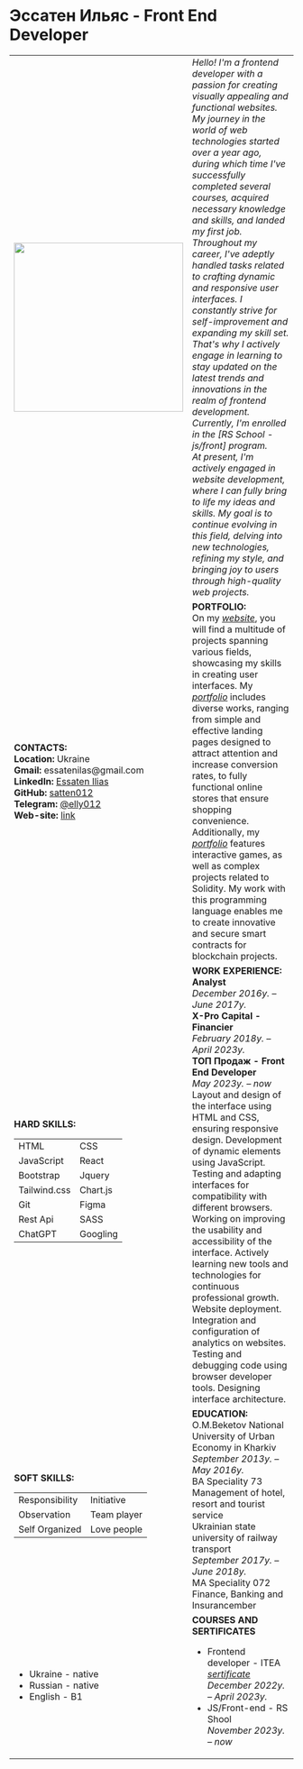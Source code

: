 # Эссатен Ильяс - Front End Developer
<table>
    <tr>
        <td style="width:300px">  <a href="https://imgur.com/OsS09Bo">
            <img src="https://i.imgur.com/hPCEfSg.png" width="300px"  />
            </a>
        </td>
        <td > 
            <i> Hello! I'm a frontend developer with a passion for creating visually appealing and functional websites. My journey in the world of web technologies started over a year ago, during which time I've successfully completed several courses, acquired necessary knowledge and skills, and landed my first job. <br>
            Throughout my career, I've adeptly handled tasks related to crafting dynamic and responsive user interfaces. I constantly strive for self-improvement and expanding my skill set. That's why I actively engage in learning to stay updated on the latest trends and innovations in the realm of frontend development. Currently, I'm enrolled in the [RS School - js/front] program.<br>
            At present, I'm actively engaged in website development, where I can fully bring to life my ideas and skills. My goal is to continue evolving in this field, delving into new technologies, refining my style, and bringing joy to users through high-quality web projects. </i>
        </td>
    </tr>
    <tr>
        <td>
            <strong>CONTACTS:</strong> <br>
            <strong> Location: </strong> Ukraine<br>
            <strong> Gmail: </strong> essatenilas@gmail.com <br>
            <strong> Linkedln: </strong> <a href="" target = _blank >Essaten Ilias</a> <br>
            <strong> GitHub: </strong> <a href="https://github.com/satten012" target = _blank >satten012</a> <br>
            <strong> Telegram: </strong> <a href="https://t.me/Elly012" target = _blank >@elly012</a> <br>
            <strong> Web-site: </strong> <a href="http://mymainwebsite.lovestoblog.com/?i=2" target = _blank >link</a> <br>
        </td>
        <td>  
            <strong> PORTFOLIO: </strong><br>
            On my <i><a href="http://mymainwebsite.lovestoblog.com/?i=1" target="_blank">website</a></i>, you
            will find a multitude of projects spanning various fields,
            showcasing my
            skills in creating user interfaces. My <i><a href="http://mymainwebsite.lovestoblog.com/?i=1"
            target="_blank">portfolio</a></i> includes diverse works, ranging from simple and
            effective landing pages designed to attract attention and increase conversion rates, to fully
            functional online stores that ensure shopping convenience. Additionally, my <i> <a
            href="http://mymainwebsite.lovestoblog.com/?i=1" target="_blank">portfolio</a></i>
            features
            interactive games, as well as complex projects related to Solidity. My work with this
            programming language enables me to create innovative and secure smart contracts for blockchain
            projects.
        </td>
    </tr>
    <tr>
        <td>
            <strong>HARD SKILLS:</strong> <br>
            <table>
                <tr>
                    <td>HTML</td><td>CSS</td>
                </tr>
                <tr>
                    <td>JavaScript</td><td>React</td>
                </tr>
                <tr>
                    <td>Bootstrap</td><td>Jquery</td>
                </tr>
                <tr>
                    <td>Tailwind.css</td><td>	Chart.js</td>
                </tr>
                <tr>
                    <td>Git</td><td>Figma</td>
                </tr>
                <tr>
                    <td>Rest Api</td><td>SASS</td>
                </tr>
                <tr>
                    <td>ChatGPT</td><td>Googling</td>
                </tr>
            </table>
        </td>
        <td>
            <strong>WORK EXPERIENCE:</strong>
            <strong>Analyst</strong> <br>
            <i>December 2016y. – June 2017y.</i><br>
            <strong>X-Pro Capital - Financier </strong><br>
            <i>February 2018y. – April 2023у.</i><br>
            <strong>ТОП Продаж - Front End Developer </strong><br>
            <i>May 2023y. – now</i><br>
            Layout and design of the interface using HTML and CSS, ensuring responsive design.
            Development of dynamic elements using JavaScript.
            Testing and adapting interfaces for compatibility with different browsers.
            Working on improving the usability and accessibility of the interface.
            Actively learning new tools and technologies for continuous professional growth.
            Website deployment.
            Integration and configuration of analytics on websites.
            Testing and debugging code using browser developer tools.
            Designing interface architecture.
        </td>
    </tr>
    <tr>
        <td>
            <strong>SOFT SKILLS:</strong> <br>
            <table>
                <tr>
                    <td>Responsibility</td><td>Initiative</td>
                </tr>
                <tr>
                    <td>Observation</td><td>Team player</td>
                </tr>
                <tr>
                    <td>Self Organized	</td><td>Love people</td>
                </tr>
            </table>
        </td>
        <td>
            <strong>EDUCATION:</strong><br>
            O.M.Beketov National University of Urban Economy in Kharkiv<br>
            <i>September 2013y. – May 2016y.</i><br>
            BA Speciality 73 Management of hotel, resort and tourist service<br>
            Ukrainian state university of railway transport<br>
            <i>September 2017y. – June 2018y.</i><br>
            MA Speciality 072 Finance, Banking and Insurancember<br>
        </td>
    </tr>
    <tr>
        <td>
            <ul>
                <li>Ukraine - native</li>
                <li>Russian - native</li>
                <li>English - B1</li>
            </ul>
        </td>
        <td>
            <strong>COURSES AND SERTIFICATES</strong>
            <ul>
                <li>Frontend developer - ITEA <i><a
                href="https://drive.google.com/file/d/1rb2szZHsTnJ1oH3VHegehdlbmYvDQd9o/view?usp=sharing"
                target="_blank">sertificate</a> </i> <br> <i>December 2022y. – April 2023y. </i>
                </li>
                <li>JS/Front-end - RS Shool <br>
                    <i>November 2023y. – now</i>
                </li>
            </ul>        
        </td>
    </tr>

